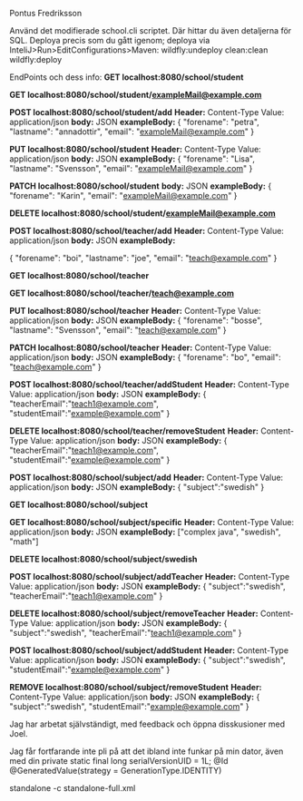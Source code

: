 Pontus Fredriksson

Använd det modifierade school.cli scriptet. Där hittar du även detaljerna för SQL.
Deploya precis som du gått igenom;
    deploya via InteliJ>Run>EditConfigurations>Maven:
        wildfly:undeploy clean:clean wildfly:deploy

EndPoints och dess info:
**GET localhost:8080/school/student**


**GET localhost:8080/school/student/exampleMail@example.com**


**POST localhost:8080/school/student/add**
**Header:** Content-Type Value: application/json
**body:** JSON
**exampleBody:**
{
	"forename": "petra",
	"lastname": "annadottir",
	"email": "exampleMail@example.com"
}


**PUT localhost:8080/school/student**
**Header:** Content-Type Value: application/json
**body:** JSON
**exampleBody:**
{
	"forename": "Lisa",
	"lastname": "Svensson",
	"email": "exampleMail@example.com"
}


**PATCH localhost:8080/school/student**
**body:** JSON
**exampleBody:**
{
	"forename": "Karin",
	"email": "exampleMail@example.com"
}

**DELETE localhost:8080/school/student/exampleMail@example.com**

**POST localhost:8080/school/teacher/add**
**Header:** Content-Type Value: application/json
**body:** JSON
**exampleBody:**

{
    "forename": "boi",
    "lastname": "joe",
    "email": "teach@example.com"
}

**GET localhost:8080/school/teacher**

**GET localhost:8080/school/teacher/teach@example.com**

**PUT localhost:8080/school/teacher**
**Header:** Content-Type Value: application/json
**body:** JSON
**exampleBody:**
{
	"forename": "bosse",
	"lastname": "Svensson",
	"email": "teach@example.com"
}

**PATCH localhost:8080/school/teacher**
**Header:** Content-Type Value: application/json
**body:** JSON
**exampleBody:**
{
	"forename": "bo",
	"email": "teach@example.com"
}


**POST localhost:8080/school/teacher/addStudent**
**Header:** Content-Type Value: application/json
**body:** JSON
**exampleBody:**
{
	"teacherEmail":"teach1@example.com",
	"studentEmail":"example@example.com"
}

**DELETE localhost:8080/school/teacher/removeStudent**
**Header:** Content-Type Value: application/json
**body:** JSON
**exampleBody:**
{
	"teacherEmail":"teach1@example.com",
	"studentEmail":"example@example.com"
}

**POST localhost:8080/school/subject/add**
**Header:** Content-Type Value: application/json
**body:** JSON
**exampleBody:**
{
	"subject":"swedish"
}

**GET localhost:8080/school/subject**

**GET localhost:8080/school/subject/specific**
**Header:** Content-Type Value: application/json
**body:** JSON
**exampleBody:**
["complex java", "swedish", "math"]

**DELETE localhost:8080/school/subject/swedish**

**POST localhost:8080/school/subject/addTeacher**
**Header:** Content-Type Value: application/json
**body:** JSON
**exampleBody:**
{
	"subject":"swedish",
	"teacherEmail":"teach1@example.com"
}

**DELETE localhost:8080/school/subject/removeTeacher**
**Header:** Content-Type Value: application/json
**body:** JSON
**exampleBody:**
{
	"subject":"swedish",
	"teacherEmail":"teach1@example.com"
}


**POST localhost:8080/school/subject/addStudent**
**Header:** Content-Type Value: application/json
**body:** JSON
**exampleBody:**
{
	"subject":"swedish",
	"studentEmail":"example@example.com"
}


**REMOVE localhost:8080/school/subject/removeStudent**
**Header:** Content-Type Value: application/json
**body:** JSON
**exampleBody:**
{
	"subject":"swedish",
	"studentEmail":"example@example.com"
}






Jag har arbetat självständigt, med feedback och öppna disskusioner med Joel.

Jag får fortfarande inte pli på att det ibland inte funkar på min dator, även med din 
private static final long serialVersionUID = 1L;
@Id
@GeneratedValue(strategy = GenerationType.IDENTITY)


 standalone -c standalone-full.xml